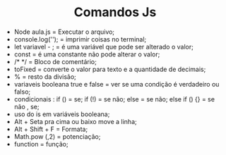 # <center>**Comandos Js**<center>



- Node aula.js = Executar o arquivo;
- console.log(''); = imprimir coisas no terminal;
- let variavel - ; = é uma variável que pode ser alterado o valor;
- const = é uma constante não pode alterar o valor;
- /* */ = Bloco de comentário;
- toFixed = converte o valor para texto e a quantidade de decimais;
- % = resto da divisão;
- variaveis booleana true e false = ver se uma condição é verdadeiro ou falso;
- condicionais : if () = se; 	if (!) = se não; 	else = se não;
  else if () {} = se não , se;
- uso do is em variáveis booleana;
- Alt + Seta pra cima ou baixo move a linha;
- Alt + Shift + F = Formata;
- Math.pow (,2) = potenciação;
- function = função;
